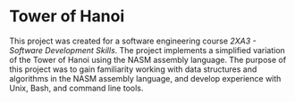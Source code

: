 # Tower of Hanoi

This project was created for a software engineering course _2XA3 - Software Development Skills_. The project implements a simplified variation of the Tower of Hanoi using the NASM assembly language. The purpose of this project was to gain familiarity working with data structures and algorithms in the NASM assembly language, and develop experience with Unix, Bash, and command line tools.
